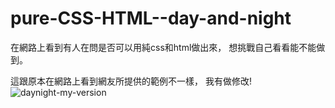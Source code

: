 # pure-CSS-HTML--day-and-night
在網路上看到有人在問是否可以用純css和html做出來，
想挑戰自己看看能不能做到。

這跟原本在網路上看到網友所提供的範例不一樣，
我有做修改!
![daynight-my-version](https://cloud.githubusercontent.com/assets/18278657/16795894/543bd55c-4912-11e6-809c-5310c1bd29c7.gif)
